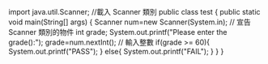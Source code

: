 import java.util.Scanner; //載入 Scanner 類別
public class test
{
    public static void main(String[] args)
    {
        Scanner num=new Scanner(System.in); // 宣告Scanner 類別的物件
        int grade;
        System.out.printf("Please enter the grade():");
        grade=num.nextInt();  // 輸入整數
        if(grade >= 60){
            System.out.printf("PASS");
            }
            else{
                System.out.printf("FAIL");
            }
    }
}

